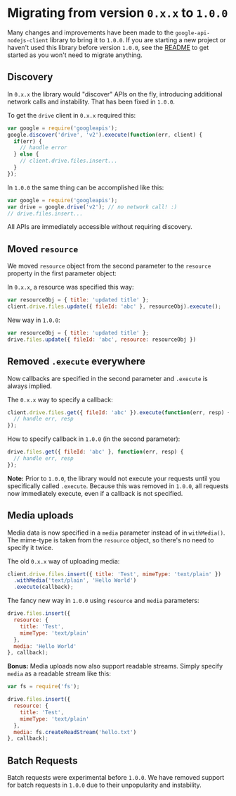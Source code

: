 # Migrating from version `0.x.x` to `1.0.0`

Many changes and improvements have been made to the `google-api-nodejs-client`
library to bring it to `1.0.0`. If you are starting a new project or haven't used
this library before version `1.0.0`, see the [README][readme] to get started
as you won't need to migrate anything.

## Discovery

In `0.x.x` the library would "discover" APIs on the fly, introducing
additional network calls and instability. That has been fixed in `1.0.0`.

To get the `drive` client in `0.x.x` required this:

``` js
var google = require('googleapis');
google.discover('drive', 'v2').execute(function(err, client) {
  if(err) {
    // handle error
  } else {
    // client.drive.files.insert...
  }
});
```

In `1.0.0` the same thing can be accomplished like this:

``` js
var google = require('googleapis');
var drive = google.drive('v2'); // no network call! :)
// drive.files.insert...
```

All APIs are immediately accessible without requiring discovery.

## Moved `resource`

We moved `resource` object from the second parameter to the `resource` property
in the first parameter object:

In `0.x.x`, a resource was specified this way:

``` js
var resourceObj = { title: 'updated title' };
client.drive.files.update({ fileId: 'abc' }, resourceObj).execute();
```

New way in `1.0.0`:

``` js
var resourceObj = { title: 'updated title' };
drive.files.update({ fileId: 'abc', resource: resourceObj })
```

## Removed `.execute` everywhere

Now callbacks are specified in the second parameter and `.execute` is always
implied.

The `0.x.x` way to specify a callback:

``` js
client.drive.files.get({ fileId: 'abc' }).execute(function(err, resp) {
  // handle err, resp
});
```

How to specify callback in `1.0.0` (in the second parameter):

``` js
drive.files.get({ fileId: 'abc' }, function(err, resp) {
  // handle err, resp
});
```

**Note:** Prior to `1.0.0`, the library would not execute your requests until you
specifically called `.execute`. Because this was removed in `1.0.0`, all requests
now immediately execute, even if a callback is not specified.

## Media uploads

Media data is now specified in a `media` parameter instead of in `withMedia()`.
The mime-type is taken from the `resource` object, so there's no need to specify
it twice.

The old `0.x.x` way of uploading media:

``` js
client.drive.files.insert({ title: 'Test', mimeType: 'text/plain' })
  .withMedia('text/plain', 'Hello World')
  .execute(callback);
```

The fancy new way in `1.0.0` using `resource` and `media` parameters:

``` js
drive.files.insert({
  resource: {
    title: 'Test',
    mimeType: 'text/plain'
  },
  media: 'Hello World'
}, callback);
```

**Bonus:** Media uploads now also support readable streams. Simply specify `media` as a
readable stream like this:

``` js
var fs = require('fs');

drive.files.insert({
  resource: {
    title: 'Test',
    mimeType: 'text/plain'
  },
  media: fs.createReadStream('hello.txt')
}, callback);
```

## Batch Requests

Batch requests were experimental before `1.0.0`. We have removed support for batch
requests in `1.0.0` due to their unpopularity and instability.

[request]: https://github.com/mikeal/request
[readme]: https://github.com/google/google-api-nodejs-client/tree/master/README.md
